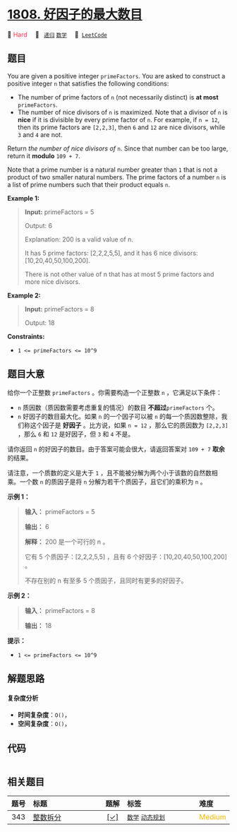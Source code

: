 # [1808. 好因子的最大数目](https://leetcode.com/problems/maximize-number-of-nice-divisors)

🔴 <font color=#ff334b>Hard</font>&emsp; 🔖&ensp; [`递归`](/leetcode/outline/tag/recursion.md) [`数学`](/leetcode/outline/tag/math.md)&emsp; 🔗&ensp;[`LeetCode`](https://leetcode.com/problems/maximize-number-of-nice-divisors)


## 题目

You are given a positive integer `primeFactors`. You are asked to construct a
positive integer `n` that satisfies the following conditions:

  * The number of prime factors of `n` (not necessarily distinct) is **at most** `primeFactors`.
  * The number of nice divisors of `n` is maximized. Note that a divisor of `n` is **nice** if it is divisible by every prime factor of `n`. For example, if `n = 12`, then its prime factors are `[2,2,3]`, then `6` and `12` are nice divisors, while `3` and `4` are not.

Return _the number of nice divisors of_ `n`. Since that number can be too
large, return it **modulo** `109 + 7`.

Note that a prime number is a natural number greater than `1` that is not a
product of two smaller natural numbers. The prime factors of a number `n` is a
list of prime numbers such that their product equals `n`.



**Example 1:**

> 
> 
> 
> 
> 
> **Input:** primeFactors = 5
> 
> Output: 6
> 
> Explanation: 200 is a valid value of n.
> 
> It has 5 prime factors: [2,2,2,5,5], and it has 6 nice divisors: [10,20,40,50,100,200].
> 
> There is not other value of n that has at most 5 prime factors and more nice divisors.

**Example 2:**

> 
> 
> 
> 
> 
> **Input:** primeFactors = 8
> 
> Output: 18

**Constraints:**

  * `1 <= primeFactors <= 10^9`


## 题目大意

给你一个正整数 `primeFactors` 。你需要构造一个正整数 `n` ，它满足以下条件：

  * `n` 质因数（质因数需要考虑重复的情况）的数目 **不超过**`primeFactors` 个。
  * `n` 好因子的数目最大化。如果 `n` 的一个因子可以被 `n` 的每一个质因数整除，我们称这个因子是 **好因子** 。比方说，如果 `n = 12` ，那么它的质因数为 `[2,2,3]` ，那么 `6` 和 `12` 是好因子，但 `3` 和 `4` 不是。

请你返回 `n` 的好因子的数目。由于答案可能会很大，请返回答案对 `109 + 7` **取余** 的结果。

请注意，一个质数的定义是大于 `1` ，且不能被分解为两个小于该数的自然数相乘。一个数 `n` 的质因子是将 `n` 分解为若干个质因子，且它们的乘积为
`n` 。

**示例 1：**

> 
> 
> 
> 
> 
> **输入：** primeFactors = 5
> 
> **输出：** 6
> 
> **解释：** 200 是一个可行的 n 。
> 
> 它有 5 个质因子：[2,2,2,5,5] ，且有 6 个好因子：[10,20,40,50,100,200] 。
> 
> 不存在别的 n 有至多 5 个质因子，且同时有更多的好因子。
> 
> 

**示例 2：**

> 
> 
> 
> 
> 
> **输入：** primeFactors = 8
> 
> **输出：** 18
> 
> 

**提示：**

  * `1 <= primeFactors <= 10^9`


## 解题思路

#### 复杂度分析

- **时间复杂度**：`O()`，
- **空间复杂度**：`O()`，

## 代码

```javascript

```

## 相关题目

<!-- prettier-ignore -->
| 题号 | 标题 | 题解 | 标签 | 难度 |
| :------: | :------ | :------: | :------ | :------ |
| 343 | [整数拆分](https://leetcode.com/problems/integer-break) | [[✓]](https://2xiao.github.io/leetcode-js/leetcode/problem/0343) |  [`数学`](/leetcode/outline/tag/math.md) [`动态规划`](/leetcode/outline/tag/dynamic-programming.md) | <font color=#ffb800>Medium</font> |

<style>
.blue {
    background-color: #096dd9;
    padding: 0.25rem 0.5rem;
    margin: 0;
    font-size: 0.85em;
    border-radius: 3px;
    color: white;
    font-weight: 500;
}
table th:first-of-type { width: 10%; }
table th:nth-of-type(2) { width: 35%; }
table th:nth-of-type(3) { width: 10%; }
table th:nth-of-type(4) { width: 35%; }
table th:nth-of-type(5) { width: 10%; }
</style>
